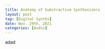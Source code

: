 ```yaml
---
title: Anatomy of Substractive Synthesizers
layout: post
tag: [Digital Synths]
date: Nov. 29th, 2021
categories: [Audio]
---
```

adad
